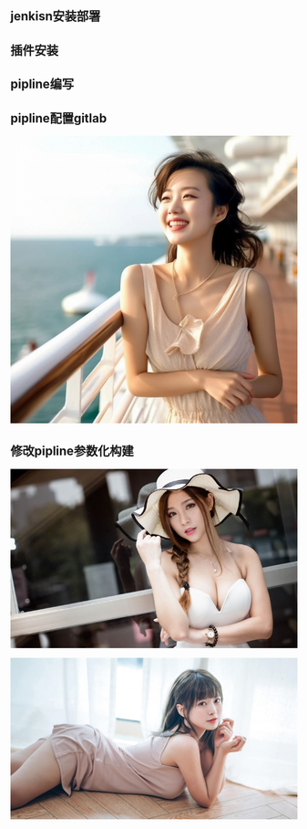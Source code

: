 

## jenkisn安装部署

## 插件安装

## pipline编写



## pipline配置gitlab



![](./images/2.jpg)

## 修改pipline参数化构建

![](./images/3.jpg)

![](./images/4.jpg)